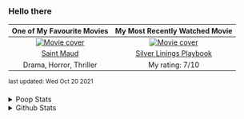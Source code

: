 ### Hello there


<!--START_SECTION:movies-->
| One of My Favourite Movies | My Most Recently Watched Movie |
| :---: | :---: |
| [![Movie cover](https://m.media-amazon.com/images/M/MV5BYzE3ZDg0OTktYjlhNC00ZmQ0LTk0YjktMDE1ZWE2YjIwMjk4XkEyXkFqcGdeQXVyMDA4NzMyOA@@._V1_UY209_CR0,0,140,209_AL_.jpg)](https://imdb.com/title/tt7557108/?ref_=ttls_li_i) | [![Movie cover](https://m.media-amazon.com/images/M/MV5BMTM2MTI5NzA3MF5BMl5BanBnXkFtZTcwODExNTc0OA@@._V1_SX105_CR0,0,105,153_.jpg)](https://imdb.com/title/tt1045658/) |
| [Saint Maud](https://imdb.com/title/tt7557108/?ref_=ttls_li_i) | [Silver Linings Playbook](https://imdb.com/title/tt1045658/) |
| Drama, Horror, Thriller | My rating: 7/10 |

<sup>last updated: Wed Oct 20 2021</sup>
<!--END_SECTION:movies-->

<details>
  <summary>Poop Stats</summary>
  
  <!--START_SECTION:poop-->
##### Poop Stats
<sup>last updated: Wed Oct 20 2021</sup>
<!--END_SECTION:poop-->
</details>

<details>
  <summary>Github Stats</summary>
  
  ![Metrics](https://raw.githubusercontent.com/matievisthekat/matievisthekat/master/github-metrics.svg)
</details>
